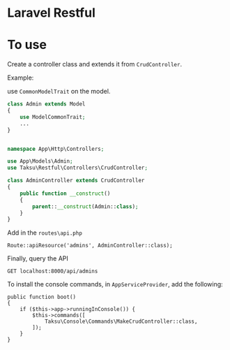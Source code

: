 # Laravel Restful

# To use
Create a controller class and extends it from `CrudController`. 

Example: 

use `CommonModelTrait` on the model. 

```php
class Admin extends Model
{
    use ModelCommonTrait;
    ...
}
```


```php

namespace App\Http\Controllers;

use App\Models\Admin;
use Taksu\Restful\Controllers\CrudController;

class AdminController extends CrudController
{
    public function __construct()
    {
        parent::__construct(Admin::class);
    }
}
```

Add in the `routes\api.php` 

```
Route::apiResource('admins', AdminController::class);
```

Finally, query the API

```
GET localhost:8000/api/admins
```


To install the console commands, in `AppServiceProvider`, add the following: 

```
public function boot()
{
    if ($this->app->runningInConsole()) {
        $this->commands([
            Taksu\Console\Commands\MakeCrudController::class,
        ]);
    }
}
```